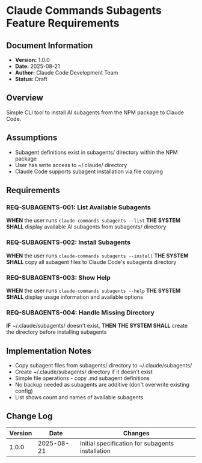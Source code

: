 # Claude Commands Subagents Feature Requirements

## Document Information
- **Version:** 1.0.0
- **Date:** 2025-08-21
- **Author:** Claude Code Development Team
- **Status:** Draft

## Overview
Simple CLI tool to install AI subagents from the NPM package to Claude Code.

## Assumptions
- Subagent definitions exist in subagents/ directory within the NPM package
- User has write access to ~/.claude/ directory
- Claude Code supports subagent installation via file copying

## Requirements

### REQ-SUBAGENTS-001: List Available Subagents
**WHEN** the user runs `claude-commands subagents --list`
**THE SYSTEM SHALL** display available AI subagents from subagents/ directory

### REQ-SUBAGENTS-002: Install Subagents
**WHEN** the user runs `claude-commands subagents --install`
**THE SYSTEM SHALL** copy all subagent files to Claude Code's subagents directory

### REQ-SUBAGENTS-003: Show Help
**WHEN** the user runs `claude-commands subagents --help`
**THE SYSTEM SHALL** display usage information and available options

### REQ-SUBAGENTS-004: Handle Missing Directory
**IF** ~/.claude/subagents/ doesn't exist, **THEN**
**THE SYSTEM SHALL** create the directory before installing subagents

## Implementation Notes
- Copy subagent files from subagents/ directory to ~/.claude/subagents/
- Create ~/.claude/subagents/ directory if it doesn't exist
- Simple file operations - copy .md subagent definitions
- No backup needed as subagents are additive (don't overwrite existing config)
- List shows count and names of available subagents

## Change Log

| Version | Date | Changes |
|---------|------|---------|
| 1.0.0 | 2025-08-21 | Initial specification for subagents installation |